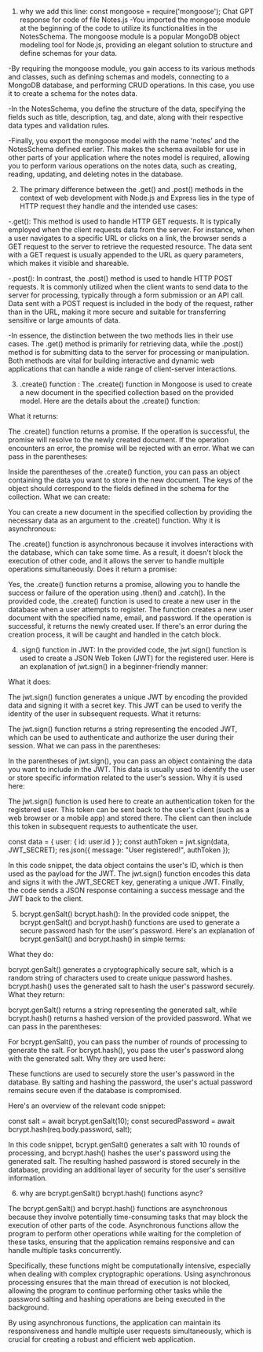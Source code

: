 1. why we add this line: const mongoose = require('mongoose');
Chat GPT response for code of file Notes.js
-You imported the mongoose module at the beginning of the code to utilize its functionalities in the NotesSchema. The mongoose module is a popular MongoDB object modeling tool for Node.js, providing an elegant solution to structure and define schemas for your data.

-By requiring the mongoose module, you gain access to its various methods and classes, such as defining schemas and models, connecting to a MongoDB database, and performing CRUD operations. In this case, you use it to create a schema for the notes data.

-In the NotesSchema, you define the structure of the data, specifying the fields such as title, description, tag, and date, along with their respective data types and validation rules.

-Finally, you export the mongoose model with the name 'notes' and the NotesSchema defined earlier. This makes the schema available for use in other parts of your application where the notes model is required, allowing you to perform various operations on the notes data, such as creating, reading, updating, and deleting notes in the database.

2. The primary difference between the .get() and .post() methods in the context of web development with Node.js and Express lies in the type of HTTP request they handle and the intended use cases:

-.get(): This method is used to handle HTTP GET requests. It is typically employed when the client requests data from the server. For instance, when a user navigates to a specific URL or clicks on a link, the browser sends a GET request to the server to retrieve the requested resource. The data sent with a GET request is usually appended to the URL as query parameters, which makes it visible and shareable.

-.post(): In contrast, the .post() method is used to handle HTTP POST requests. It is commonly utilized when the client wants to send data to the server for processing, typically through a form submission or an API call. Data sent with a POST request is included in the body of the request, rather than in the URL, making it more secure and suitable for transferring sensitive or large amounts of data.

-In essence, the distinction between the two methods lies in their use cases. The .get() method is primarily for retrieving data, while the .post() method is for submitting data to the server for processing or manipulation. Both methods are vital for building interactive and dynamic web applications that can handle a wide range of client-server interactions.

3. .create() function : The .create() function in Mongoose is used to create a new document in the specified collection based on the provided model. Here are the details about the .create() function:

What it returns:

The .create() function returns a promise. If the operation is successful, the promise will resolve to the newly created document. If the operation encounters an error, the promise will be rejected with an error.
What we can pass in the parentheses:

Inside the parentheses of the .create() function, you can pass an object containing the data you want to store in the new document. The keys of the object should correspond to the fields defined in the schema for the collection.
What we can create:

You can create a new document in the specified collection by providing the necessary data as an argument to the .create() function.
Why it is asynchronous:

The .create() function is asynchronous because it involves interactions with the database, which can take some time. As a result, it doesn't block the execution of other code, and it allows the server to handle multiple operations simultaneously.
Does it return a promise:

Yes, the .create() function returns a promise, allowing you to handle the success or failure of the operation using .then() and .catch().
In the provided code, the .create() function is used to create a new user in the database when a user attempts to register. The function creates a new user document with the specified name, email, and password. If the operation is successful, it returns the newly created user. If there's an error during the creation process, it will be caught and handled in the catch block.


4. .sign() function in JWT: 
In the provided code, the jwt.sign() function is used to create a JSON Web Token (JWT) for the registered user. Here is an explanation of jwt.sign() in a beginner-friendly manner:

What it does:

The jwt.sign() function generates a unique JWT by encoding the provided data and signing it with a secret key. This JWT can be used to verify the identity of the user in subsequent requests.
What it returns:

The jwt.sign() function returns a string representing the encoded JWT, which can be used to authenticate and authorize the user during their session.
What we can pass in the parentheses:

In the parentheses of jwt.sign(), you can pass an object containing the data you want to include in the JWT. This data is usually used to identify the user or store specific information related to the user's session.
Why it is used here:

The jwt.sign() function is used here to create an authentication token for the registered user. This token can be sent back to the user's client (such as a web browser or a mobile app) and stored there. The client can then include this token in subsequent requests to authenticate the user.


const data = {
  user: {
    id: user.id
  }
};
const authToken = jwt.sign(data, JWT_SECRET);
res.json({ message: "User registered!", authToken });

In this code snippet, the data object contains the user's ID, which is then used as the payload for the JWT. The jwt.sign() function encodes this data and signs it with the JWT_SECRET key, generating a unique JWT. Finally, the code sends a JSON response containing a success message and the JWT back to the client.

5. bcrypt.genSalt() bcrypt.hash(): In the provided code snippet, the bcrypt.genSalt() and bcrypt.hash() functions are used to generate a secure password hash for the user's password. Here's an explanation of bcrypt.genSalt() and bcrypt.hash() in simple terms:

What they do:

bcrypt.genSalt() generates a cryptographically secure salt, which is a random string of characters used to create unique password hashes.
bcrypt.hash() uses the generated salt to hash the user's password securely.
What they return:

bcrypt.genSalt() returns a string representing the generated salt, while bcrypt.hash() returns a hashed version of the provided password.
What we can pass in the parentheses:

For bcrypt.genSalt(), you can pass the number of rounds of processing to generate the salt.
For bcrypt.hash(), you pass the user's password along with the generated salt.
Why they are used here:

These functions are used to securely store the user's password in the database. By salting and hashing the password, the user's actual password remains secure even if the database is compromised.


Here's an overview of the relevant code snippet:

const salt = await bcrypt.genSalt(10);
const securedPassword = await bcrypt.hash(req.body.password, salt);

In this code snippet, bcrypt.genSalt() generates a salt with 10 rounds of processing, and bcrypt.hash() hashes the user's password using the generated salt. The resulting hashed password is stored securely in the database, providing an additional layer of security for the user's sensitive information.


6. why are bcrypt.genSalt() bcrypt.hash() functions async?

The bcrypt.genSalt() and bcrypt.hash() functions are asynchronous because they involve potentially time-consuming tasks that may block the execution of other parts of the code. Asynchronous functions allow the program to perform other operations while waiting for the completion of these tasks, ensuring that the application remains responsive and can handle multiple tasks concurrently.

Specifically, these functions might be computationally intensive, especially when dealing with complex cryptographic operations. Using asynchronous processing ensures that the main thread of execution is not blocked, allowing the program to continue performing other tasks while the password salting and hashing operations are being executed in the background.

By using asynchronous functions, the application can maintain its responsiveness and handle multiple user requests simultaneously, which is crucial for creating a robust and efficient web application.


